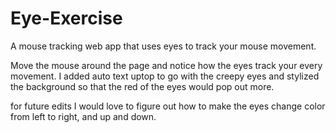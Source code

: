 # Eye-Exercise
A mouse tracking web app that uses eyes to track your mouse movement.

Move the mouse around the page and notice how the eyes track your every movement. 
I added auto text uptop to go with the creepy eyes
and stylized the background so that the red of the eyes would pop out more. 


for future edits I would love to figure out how to make the eyes change color from left to right, and up and down.
